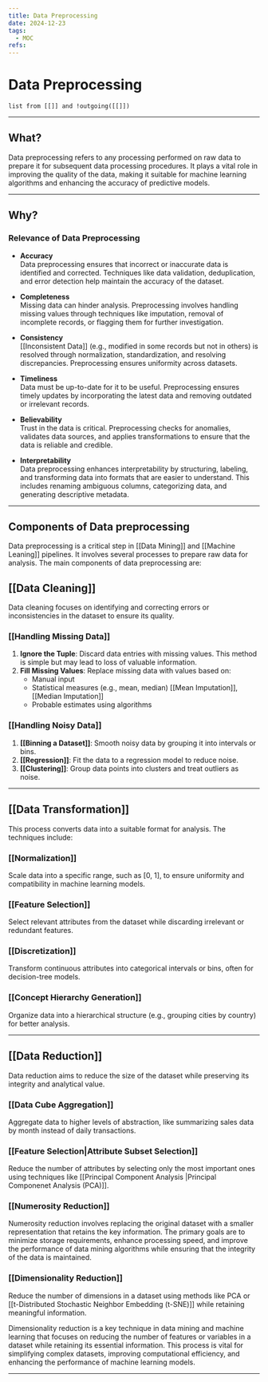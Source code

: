 ```yaml
---
title: Data Preprocessing
date: 2024-12-23
tags:
  - MOC
refs:
---
```

# Data Preprocessing

```dataview
list from [[]] and !outgoing([[]])
```
---
## What?

Data preprocessing refers to any processing performed on raw data to prepare it for subsequent data processing procedures. It plays a vital role in improving the quality of the data, making it suitable for machine learning algorithms and enhancing the accuracy of predictive models.

---
## Why?
### Relevance of Data Preprocessing

- **Accuracy**  
  Data preprocessing ensures that incorrect or inaccurate data is identified and corrected. Techniques like data validation, deduplication, and error detection help maintain the accuracy of the dataset.

- **Completeness**  
  Missing data can hinder analysis. Preprocessing involves handling missing values through techniques like imputation, removal of incomplete records, or flagging them for further investigation.

- **Consistency**  
  [[Inconsistent Data]] (e.g., modified in some records but not in others) is resolved through normalization, standardization, and resolving discrepancies. Preprocessing ensures uniformity across datasets.

- **Timeliness**  
  Data must be up-to-date for it to be useful. Preprocessing ensures timely updates by incorporating the latest data and removing outdated or irrelevant records.

- **Believability**  
  Trust in the data is critical. Preprocessing checks for anomalies, validates data sources, and applies transformations to ensure that the data is reliable and credible.

- **Interpretability**  
  Data preprocessing enhances interpretability by structuring, labeling, and transforming data into formats that are easier to understand. This includes renaming ambiguous columns, categorizing data, and generating descriptive metadata.
---
## Components of Data preprocessing
Data preprocessing is a critical step in [[Data Mining]] and [[Machine Leaning]] pipelines. It involves several processes to prepare raw data for analysis. The main components of data preprocessing are:

## [[Data Cleaning]]
Data cleaning focuses on identifying and correcting errors or inconsistencies in the dataset to ensure its quality.

### [[Handling Missing Data]]
1. **Ignore the Tuple**: Discard data entries with missing values. This method is simple but may lead to loss of valuable information.  
2. **Fill Missing Values**: Replace missing data with values based on:
   - Manual input
   - Statistical measures (e.g., mean, median) [[Mean Imputation]], [[Median Imputation]]
   - Probable estimates using algorithms

### [[Handling Noisy Data]]
1. **[[Binning a Dataset]]**: Smooth noisy data by grouping it into intervals or bins.  
2. **[[Regression]]**: Fit the data to a regression model to reduce noise.  
3. **[[Clustering]]**: Group data points into clusters and treat outliers as noise.

---

## [[Data Transformation]]
This process converts data into a suitable format for analysis. The techniques include:

### [[Normalization]]
Scale data into a specific range, such as [0, 1], to ensure uniformity and compatibility in machine learning models.

### [[Feature Selection]]
Select relevant attributes from the dataset while discarding irrelevant or redundant features.

### [[Discretization]]
Transform continuous attributes into categorical intervals or bins, often for decision-tree models.

### [[Concept Hierarchy Generation]]
Organize data into a hierarchical structure (e.g., grouping cities by country) for better analysis.

---

## [[Data Reduction]]
Data reduction aims to reduce the size of the dataset while preserving its integrity and analytical value.

### [[Data Cube Aggregation]]
Aggregate data to higher levels of abstraction, like summarizing sales data by month instead of daily transactions.

### [[Feature Selection|Attribute Subset Selection]]
Reduce the number of attributes by selecting only the most important ones using techniques like [[Principal Component Analysis |Principal Componenet Analysis (PCA)]].

### [[Numerosity Reduction]]
Numerosity reduction involves replacing the original dataset with a smaller representation that retains the key information. The primary goals are to minimize storage requirements, enhance processing speed, and improve the performance of data mining algorithms while ensuring that the integrity of the data is maintained.
### [[Dimensionality Reduction]]
Reduce the number of dimensions in a dataset using methods like PCA or [[t-Distributed Stochastic Neighbor Embedding (t-SNE)]] while retaining meaningful information.

Dimensionality reduction is a key technique in data mining and machine learning that focuses on reducing the number of features or variables in a dataset while retaining its essential information. This process is vital for simplifying complex datasets, improving computational efficiency, and enhancing the performance of machine learning models.

---